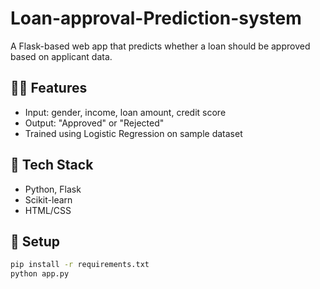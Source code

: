 # Loan-approval-Prediction-system

A Flask-based web app that predicts whether a loan should be approved based on applicant data.

## 👨‍💼 Features
- Input: gender, income, loan amount, credit score
- Output: "Approved" or "Rejected"
- Trained using Logistic Regression on sample dataset

## 🚀 Tech Stack
- Python, Flask
- Scikit-learn
- HTML/CSS

## 🔧 Setup
```bash
pip install -r requirements.txt
python app.py
